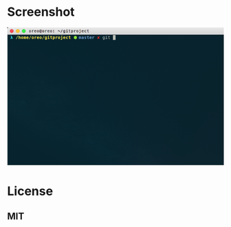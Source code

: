 # Screenshot

 ![alt tag](https://github.com/oero/myZshTheme/blob/master/mytheme.png)

# License
## MIT
